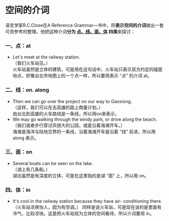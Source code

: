 # 空间的介词

语言学家R.C.Close在A Reference Grammar—书中，将**表示空间的介词**做出一套可资参考的整理。他把这种介词**分为 <u>点、线、面、体</u> 四类**来探讨：

### 一、点：at


- Let's meet at the railway station.  
（我们火车站见。）  
火车站虽然是立体的建筑，可是用在这句话中，火车站只表示双方约定的碰面地点，好像台北市地图上的一个点一样，所以要用表示 “点” 的介词 at。

### 二、线：on. along


- Then we can go over the project on our way to Gaoxiong.  
（这样，我们可以在去高雄的路上商量计划。）  
由台北到高雄的火车路线是一条线，所以用on来表示。
- We may go walking through the windy park, or drive along the beach.  
（我们或者步行穿过风很大的公园，或是沿着海滩开车。）  
海滩是海洋与陆地交界的一条线，沿着海滩开车是沿着 “线” 前进，所以用 along 表示。  

### 三、面：on


- Several boats can be seen on the lake.   
（湖上有几条船。）  
湖泊虽然是有深度的立体，可是在这里指的是湖 “面” 上，所以用 on。  

### 四、体：in


- It's cool in the railway station because they have
air- conditioning there.（火车站凉爽怡人，因为有空调。）
同样是说火车站，可是现在说的是里面有冷气，比较凉快。这是把火车站视为立体的空间看待，所以介词要用 in。
